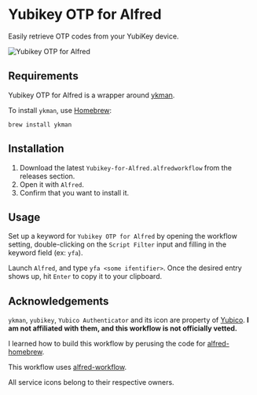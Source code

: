 Yubikey OTP for Alfred
======================

Easily retrieve OTP codes from your YubiKey device.

![Yubikey OTP for Alfred](https://raw.github.com/robertoriv/alfred-yubikey-otp/master/screenshot.gif)

## Requirements

Yubikey OTP for Alfred is a wrapper around [ykman](https://developers.yubico.com/yubikey-manager/).

To install `ykman`, use [Homebrew](https://brew.sh/):
```
brew install ykman
```

## Installation

1. Download the latest `Yubikey-for-Alfred.alfredworkflow` from the releases section.
2. Open it with `Alfred`.
3. Confirm that you want to install it.

## Usage

Set up a keyword for `Yubikey OTP for Alfred` by opening the workflow setting, double-clicking on the `Script Filter` input and filling in the keyword field (ex: `yfa`).

Launch `Alfred`, and type `yfa <some ifentifier>`. Once the desired entry shows up, hit `Enter` to copy it to your clipboard.

## Acknowledgements

`ykman`, `yubikey`, `Yubico Authenticator` and its icon are property of [Yubico](https://www.yubico.com/). **I am not affiliated with them, and this workflow is not officially vetted.**

I learned how to build this workflow by perusing the code for [alfred-homebrew](https://github.com/fniephaus/alfred-homebrew).

This workflow uses [alfred-workflow](https://github.com/deanishe/alfred-workflow).

All service icons belong to their respective owners.
